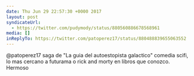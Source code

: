 ```yaml
---
date: Thu Jun 29 22:57:30 +0000 2017
layout: post
syndicateUrl:
  - https://twitter.com/pudymody/status/880560886678568961
media: []
inReplyTo: https://twitter.com/patoperez17/status/880488839655063552
---
```

@patoperez17 saga de "La guia del autoestopista galactico" comedia scifi, lo mas cercano a futurama o rick and morty en libros que conozco. Hermoso

